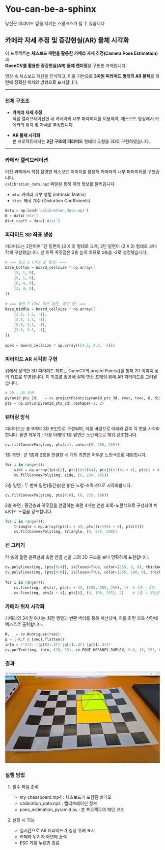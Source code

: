 # You-can-be-a-sphinx
당신은 피라미드 앞을 지키는 스핑크스가 될 수 있습니다

## 카메라 자세 추정 및 증강현실(AR) 물체 시각화

이 프로젝트는 **체스보드 패턴을 활용한 카메라 자세 추정(Camera Pose Estimation)** 과  
**OpenCV를 활용한 증강현실(AR) 물체 렌더링**을 구현한 과제입니다.

영상 속 체스보드 패턴을 인식하고, 이를 기반으로 **3차원 피라미드 형태의 AR 물체**를 화면에 정확한 위치와 방향으로 표시합니다.

---

### 전체 구조조

- **카메라 자세 추정**  
  직접 캘리브레이션한 내 카메라의 내부 파라미터를 이용하여, 체스보드 영상에서 카메라의 위치 및 자세를 추정합니다.

- **AR 물체 시각화**   
  본 프로젝트에서는 **2단 구조의 피라미드** 형태의 도형을 3D로 구현하였습니다.

---

### 카메라 캘리브레이션

이전 과제에서 직접 촬영한 체스보드 이미지를 활용해 카메라의 내부 파라미터를 구했습니다.  
`calibration_data.npz` 파일을 통해 아래 정보를 불러옵니다.

- `mtx`: 카메라 내부 행렬 (Intrinsic Matrix)
- `dist`: 왜곡 계수 (Distortion Coefficients)

```python
data = np.load('calibration_data.npz')
K = data['mtx']
dist_coeff = data['dist']
```

### 피라미드 3D 좌표 생성

피라미드는 2단이며 1단 밑면이 (3 X 3) 형태로 크게, 2단 밑면이 (2 X 2) 형태로 보다 작게 구성했습니다.
맨 위쪽 꼭짓점은 2층 높이 이므로 z축을 -2로 설정했습니다.

```python
# === 밑면 1 (3x3 큰 밑면) ===
base_bottom = board_cellsize * np.array([
    [3, 1, 0],
    [6, 1, 0],
    [6, 4, 0],
    [3, 4, 0],
])

# === 밑면 2 (2x2 작은 밑면, 중간 층) ===
base_middle = board_cellsize * np.array([
    [3.5, 1.5, -1],
    [5.5, 1.5, -1],
    [5.5, 3.5, -1],
    [3.5, 3.5, -1],
])

apex = board_cellsize * np.array([[4.5, 2.5, -2]])
```

### 피라미드 AR 시각화 구현

위에서 정의한 3D 피라미드 좌표는 OpenCV의 projectPoints()를 통해 2D 이미지 상의 좌표로 투영됩니다.
이 좌표를 활용해 실제 영상 프레임 위에 AR 피라미드를 그려넣습니다.

```python
# 3D → 2D 투영
pyramid_pts_2d, _ = cv.projectPoints(pyramid_pts_3d, rvec, tvec, K, dist_coeff)
pts = np.int32(pyramid_pts_2d).reshape(-1, 2)
```

### 렌더링 방식

피라미드는 총 9개의 3D 포인트로 구성되며, 이를 바탕으로 아래와 같이 각 면을 시각화합니다.
밑면 채우기 : 가장 아래의 1층 밑면은 노란색으로 채워 강조합니다.

```python
cv.fillConvexPoly(img, pts[:4], color=(0, 255, 255))
```

1층 측면 : 큰 1층과 2층을 연결한 네 개의 측면은 어두운 노란색으로 채워집니다.

```python
for i in range(4):
    side = np.array([pts[i], pts[(i+1)%4], pts[(i+1)%4 + 4], pts[i + 4]])
    cv.fillConvexPoly(img, side, (0, 200, 255))
```

2층 밑면 : 두 번째 밑면(중간층)은 밝은 노랑-초록색으로 시각화합니다.

```python
cv.fillConvexPoly(img, pts[4:8], (0, 255, 180))
```

2층 측면 : 중간층과 꼭짓점을 연결하는 측면 4개는 연한 초록-노란색으로 구성되어 피라미드 느낌을 강조합니다.

```python
for i in range(4):
    triangle = np.array([pts[i + 4], pts[(i+1)%4 + 4], pts[8]])
    cv.fillConvexPoly(img, triangle, (0, 255, 200))
```

### 선 그리기

각 층의 밑면 윤곽선과 측면 연결 선을 그려 3D 구조를 보다 명확하게 표현합니다.

```python
cv.polylines(img, [pts[0:4]], isClosed=True, color=(255, 0, 0), thickness=2)  # 1층 테두리
cv.polylines(img, [pts[4:8]], isClosed=True, color=(255, 100, 0), thickness=2)  # 2층 테두리

for i in range(4):
    cv.line(img, pts[i], pts[i + 4], (100, 255, 255), 1)  # 1층 → 2층
    cv.line(img, pts[i + 4], pts[8], (0, 100, 255), 2)    # 2층 → 꼭짓점
```

### 카메라 위치 시각화

카메라의 3차원 위치는 회전 행렬과 변환 벡터를 통해 계산되며, 이를 화면 좌측 상단에 텍스트로 출력합니다.

```python
R, _ = cv.Rodrigues(rvec)
p = (-R.T @ tvec).flatten()
info = f'XYZ: [{p[0]:.3f} {p[1]:.3f} {p[2]:.3f}]'
cv.putText(img, info, (10, 25), cv.FONT_HERSHEY_DUPLEX, 0.6, (0, 255, 0))
```

### 결과
![결과 사진](Pyramid.png)


### 실행 방법

1. 필수 파일 준비
   * my_chessboard.mp4 : 체스보드가 포함된 비디오
   * calibration_data.npz : 캘리브레이션 정보
   * poes_estimation_pyramid.py : 본 프로젝트의 메인 코드

2. 실행 시 기능
   * 실시간으로 AR 피라미드가 영상 위에 표시
   * 카메라 위치가 화면에 출력
   * ESC 키를 누르면 종료






























